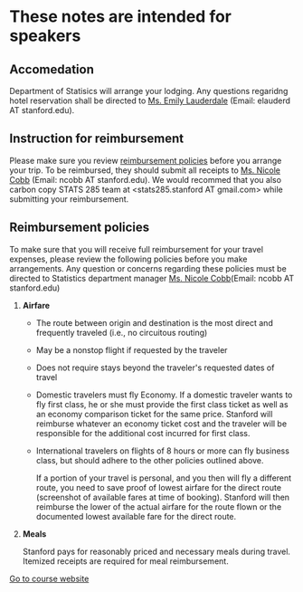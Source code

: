 
# These notes are intended for speakers


## Accomedation
Department of Statisics will arrange your lodging. Any questions regaridng hotel reservation shall be directed to [Ms. Emily Lauderdale](https://statistics.stanford.edu/people/emily-lauderdale) (Email: elauderd AT stanford.edu).


## Instruction for reimbursement
Please make sure you review [reimbursement policies](#reimbursement-policies) before you arrange your trip. 
To be reimbursed, they should submit all receipts to [Ms. Nicole Cobb](https://statistics.stanford.edu/people/nicole-cobb) (Email: ncobb AT stanford.edu). We would recommed that you also carbon copy STATS 285 team at <stats285.stanford AT gmail.com> while submitting your reimbursement. 


## Reimbursement policies
To make sure that you will receive full reimbursement for your travel expenses, please review the following policies before you make arrangements. Any question or concerns regarding these policies must be directed to Statistics department manager [Ms. Nicole Cobb](https://statistics.stanford.edu/people/nicole-cobb)(Email: ncobb AT stanford.edu)


1. **Airfare** 
   * The route between origin and destination is the most direct and frequently traveled (i.e., no circuitous routing)
   * May be a nonstop flight if requested by the traveler 	
   * Does not require stays beyond the traveler's requested dates of travel  
   * Domestic travelers must fly Economy. If a domestic traveler wants to fly first class, he or she must provide the first class ticket as well as an economy comparison ticket for the same price. Stanford will reimburse whatever an economy ticket cost and the traveler will be responsible for the additional cost incurred for first class. 
   * International travelers on flights of 8 hours or more can fly business class, but should adhere to the other policies outlined above. 

       If a portion of your travel is personal, and you then will fly a different route, you need to save proof of lowest airfare for the direct route (screenshot of available fares at time of booking). Stanford will then reimburse the lower of the actual airfare for the route flown or the documented lowest available fare for the direct route.  

2. **Meals**  

   Stanford pays for reasonably priced and necessary meals during travel. Itemized receipts are required for meal reimbursement.



[Go to course website](./)

